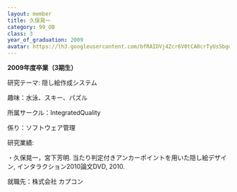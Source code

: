 ```yaml
---
layout: member
title: 久保晃一
category: 99_OB
class: 3
year_of_graduation: 2009
avatar: https://lh3.googleusercontent.com/bfRAIDVj4Zcr6V0tCA0crTyUs5bgdVhUSdYB4LrMC16L0Ts9QOviXaKRsKfkeeP-N-jCp-c5QNpMcc6DzPfQtPfjVOE-3yfVdIzyCiYUheh5aZR3J9blQxo69duh115cupKmgLRpJQ_TEc_vHnFhSXb43pBKkvLeJJVVsNHLy6_HmWctTEEHd7HwtOkAHNJml6YpQjzYLjKO5fopsKgSTCWv17AS5xAOKPsPhU16xDLXW3nGvAOT4G5ixYAPzduG5burbcQ3RD3f-GH4RxongYDhNb41w_feXWI_K9FFrV7QFqr_kuu1URh37kG4r3j1smK1kpJOpJNISb8U2Ed3pAUotsGvyoGGYjgkcnhoAqJXwSRucIuN9uhE0F6BBAaCNf9a5eYd9PDPm6S3xUERA9eDGAGk91bC8kJ6w1veKrDj9oSWcpL6zwlUi7W4a6NOPtMxQg6c-wzDquGI6utWBZ5qh58bWA_8uZZP5eqeaSRdq_ZSmpTLFoELggcGFzt2PllDkPskA-b8Gywmo0XALvZj9373Wm42rhKDfktC9WU7wXcX2rfEn3aQ2k9aYCwTrrnTgoVyrc8-96Jg2xQGOJL0LduraiE_i4tLQzcU38EtjAqRoXyxirwZ-EXCtiuQaKFJe3xCNuC6bXxWr-sZbjW3j49isTfj0B6O=p-s300
---
```

**2009年度卒業（3期生）**

研究テーマ: 隠し絵作成システム

趣味：水泳、スキー、パズル

所属サークル：IntegratedQuality

係り：ソフトウェア管理

研究業績:

・久保晃一，宮下芳明. 当たり判定付きアンカーポイントを用いた隠し絵デザイン, インタラクション2010論文DVD, 2010.

就職先：株式会社 カプコン
